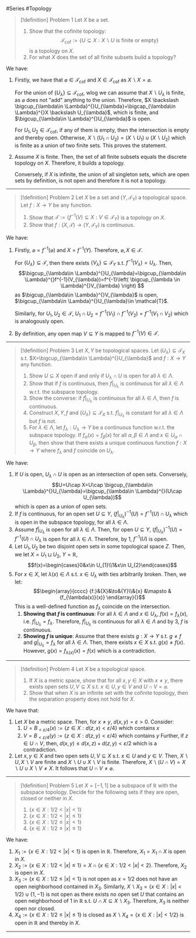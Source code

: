 #Series #Topology 


> [!definition] Problem 1
> Let $X$ be a set. 
> 1. Show that the cofinite topology: $$\mathcal{T}_{\text{cof}}:=\{ U\subseteq X:X \backslash U\text{ is finite or empty} \}$$is a topology on $X$.
> 2. For what $X$ does the set of all finite subsets build a topology?

We have:
1. Firstly, we have that $\varnothing\in \mathcal{T}_{\text{cof}}$ and $X\in \mathcal{T}_{\text{cof}}$ as $X\backslash X=\varnothing$. 
    
    For the union of $\{ U_{\lambda} \}\subseteq \mathcal{T}_{\text{cof}}$,  wlog we can assume that $X \backslash U_{\lambda}$ is finite, as $\varnothing$ does not "add" anything to the union. Therefore, $X \backslash \bigcup_{\lambda\in \Lambda}^{}U_{\lambda}=\bigcap_{\lambda\in \Lambda}^{}X \backslash U_{\lambda}$, which is finite, and $\bigcup_{\lambda\in \Lambda}^{}U_{\lambda}$ is open. 
    
    For $U_{1},U_{2}\in \mathcal{T}_{\text{cof}}$, if any of them is empty, then the intersection is empty and thereby open. Otherwise, $X\backslash (U_{1}\cap U_{2})=(X \backslash U_{1})\cup(X \backslash U_{2})$ which is finite as a union of two finite sets. This proves the statement.
2. Assume $X$ is finite. Then, the set of all finite subsets equals the discrete topology on $X$. Therefore, it builds a topology. 
	
	Conversely, if $X$ is infinite, the union of all singleton sets, which are open sets by definition, is not open and therefore it is not a topology.

---

> [!definition] Problem 2
>  Let $X$ be a set and $(Y,\mathcal{T}_{Y})$ a topological space. Let $f:X\to Y$ be any function. 
>  1. Show that $\mathcal{T}:=\{ f^{-1}(V)\subseteq X:V\in \mathcal{T}_{Y} \}$ is a topology on $X$.
>  2. Show that $f:(X,\mathcal{T})\to(Y,\mathcal{T}_{Y})$ is continuous.

We have:
1. Firstly, $\varnothing =f^{-1}(\varnothing)$ and $X=f^{-1}(Y)$. Therefore, $\varnothing,X\in \mathcal{T}$.
   
   For $\{ U_{\lambda} \}\subseteq \mathcal{T}$, then there exists $\{ V_{\lambda} \}\subseteq \mathcal{T}_{Y}$ s.t. $f^{-1}(V_{\lambda})=U_{\lambda}$. Then, $$\bigcup_{\lambda\in \Lambda}^{}U_{\lambda}=\bigcup_{\lambda\in \Lambda}^{}f^{-1}(V_{\lambda})=f^{-1}\left( \bigcup_{\lambda \in \Lambda}^{}V_{\lambda} \right) $$as $\bigcup_{\lambda\in \Lambda}^{}V_{\lambda}$ is open, $\bigcup_{\lambda\in \Lambda}^{}U_{\lambda}\in \mathcal{T}$.
   
   Similarly, for $U_{1},U_{2}\in \mathcal{T}$, $U_{1}\cap U_{2}=f^{-1}(V_{1})\cap f^{-1}(V_{2})=f^{-1}(V_{1}\cap V_{2})$ which is analogously open.
2. By definition, any open map $V\subseteq Y$ is mapped to $f^{-1}(V)\in \mathcal{T}$. 
---
> [!definition] Problem 3
> Let $X,Y$ be topological spaces. Let $(U_{\lambda})\subseteq \mathcal{T}_{X}$ s.t. $X=\bigcup_{\lambda\in \Lambda}^{}U_{\lambda}$ and $f:X\to Y$ any function. 
> 1. Show $U\subseteq X$ open if and only if $U_{\lambda}\cap U$ is open for all $\lambda\in \Lambda$.
> 2. Show that if $f$ is continuous, then $f|_{U_{\lambda}}$ is continuous for all $\lambda\in \Lambda$ w.r.t. the subspace topology.
> 3. Show the converse: if $f|_{U_{\lambda}}$ is continuous for all $\lambda\in\Lambda$, then $f$ is continuous.
> 4. Construct $X,Y,f$ and $\{ U_{\lambda} \}\subseteq \mathcal{T}_{X}$ s.t. $f|_{U_{\lambda}}$ is constant for all $\lambda\in \Lambda$ but $f$ is not.
> 5. For $\lambda\in \Lambda$, let $f_{\lambda}:U_{\lambda}\to Y$ be a continuous function w.r.t. the subspace topology. If $f_{\alpha}(x)=f_{\beta}(x)$ for all $\alpha,\beta\in \Lambda$ and $x\in U_{\alpha}\cap U_{\beta}$, then show that there exists a unique continuous function $f:X\to Y$ where $f_{\lambda}$ and $f$ coincide on $U_{\lambda}$.

We have:
1. If $U$ is open, $U_{\lambda}\cap U$ is open as an intersection of open sets. Conversely, $$U=U\cap X=U\cap \bigcup_{\lambda\in \Lambda}^{}U_{\lambda}=\bigcup_{\lambda\in \Lambda}^{}(U\cap U_{\lambda})$$which is open as a union of open sets. 
2. If $f$ is continuous, for an open set $U\subseteq Y$, $(f|_{U_{\lambda}})^{-1}(U)=f^{-1}(U)\cap U_{\lambda}$ which is open in the subspace topology, for all $\lambda\in \Lambda$.
3. Assume $f|_{U_{\lambda}}$ is open for all $\lambda\in \Lambda$. Then, for open $U\subseteq Y$, $(f|_{U_{\lambda}})^{-1}(U)=f^{-1}(U)\cap U_{\lambda}$ is open for all $\lambda\in \Lambda$. Therefore, by 1, $f^{-1}(U)$ is open.
4. Let $U_{1},U_{2}$ be two disjoint open sets in some topological space $Z$. Then, we let $X=U_{1}\sqcup U_{2}$, $Y=\mathbb{R}$, $$f(x)=\begin{cases}0&x\in U_{1}\\1&x\in U_{2}\end{cases}$$
5. For $x\in X$, let $\lambda(x)\in \Lambda$ s.t. $x\in U_{\lambda}$ with ties arbitrarily broken. Then, we let: $$\begin{array}{cccc} {f:}&{X}&\to&{Y}\\&{x} &\mapsto & {f_{\lambda(x)}(x)} \end{array}{}$$This is a well-defined function as $f_{\lambda}$ coincide on the intersection.
	1. **Showing that $f$ is continuous**:
		For all $\lambda\in \Lambda$ and $x\in U_{\lambda}$, $f(x)=f_{\lambda}(x)$, i.e. $f|_{U_{\lambda}}=f_{\lambda}$. Therefore, $f|_{U_{\lambda}}$ is continuous for all $\lambda\in \Lambda$ and by 3, $f$ is continuous.
	2. **Showing $f$ is unique**:
		Assume that there exists $g:X\to Y$ s.t. $g\neq f$ and $g|_{U_{\lambda}}=f_{\lambda}$ for all $\lambda\in \Lambda$. Then, there exists $x\in X$ s.t. $g(x)\neq f(x)$. However, $g(x)=f_{\lambda(x)}(x)=f(x)$ which is a contradiction.
---
> [!definition] Problem 4
> Let $X$ be a topological space.
> 1. If $X$ is a metric space, show that for all $x,y\in X$ with $x\neq y$, there exists open sets $U,V\subseteq X$ s.t. $x\in U,y\in V$ and $U\cap V=\varnothing$. 
> 2. Show that when $X$ is an infinite set with the cofinite topology, then the separation property does not hold for $X$.

We have that:
1. Let $X$ be a metric space. Then, for $x\neq y$, $d(x,y)=\varepsilon>0$. Consider:
	1. $U=B_{<\varepsilon / 4}(x):=\{ z\in X:d(z,x)<\varepsilon / 4 \}$ which contains $x$
	2. $V=B_{<\varepsilon / 4}(y):=\{ z\in X:d(z,y)<\varepsilon / 4 \}$ which contains $y$
	Further, if $z\in U\cap V$, then, $d(x,y)\leq d(x,z)+d(z,y)<\varepsilon /2$ which is a contradiction. 
2. Let $x,y\in X$ and two open sets $U,V\subseteq X$ s.t. $x\in U$ and $y\in V$. Then, $X \backslash U,X \backslash V$ are finite and $X \backslash U\cup X \backslash V$ is finite. Therefore, $X \backslash(U\cap V)=X \backslash U \cup X \backslash V\neq X$. It follows that $U\cap V\neq \varnothing$. 
---
> [!definition] Problem 5
> Let $X=[-1,1]$ be a subspace of $\mathbb{R}$ with the subspace topology. Decide for the following sets if they are open, closed or neither in $X$.
> 1. $\{ x\in X: 1/2<\left| x \right|<1 \}$
> 2. $\{ x\in X: 1/2<\left| x \right|\leq1 \}$
> 3. $\{ x\in X: 1/2\leq\left| x \right|<1 \}$
> 4. $\{ x\in X: 1/2\leq\left| x \right|\leq1 \}$

We have:
1.  $X_{1}:=\{ x\in X: 1/2<\left| x \right|<1 \}$ is open in $\mathbb{R}$. Therefore, $X_{1}=X_{1}\cap X$ is open in $X$.
2. $X_{2}:=\{ x\in X: 1/2<\left| x \right|\leq1 \}=X \cap\{ x\in X: 1/2<\left| x \right|< 2 \}$. Therefore, $X_{2}$ is open in $X$.
3. $X_{3}:=\{ x\in X: 1/2\leq\left| x \right|<1 \}$ is not open as $x= 1/2$ does not have an open neighborhood contained in $X_{3}$. Similarly, $X \backslash X_{3}=\{ x\in X: \left| x \right|<1/2 \}\cup \{ 1,-1 \}$ is not open as there exists no open set $U$ that contains an open neighborhood of $1$ in $\mathbb{R}$ s.t. $U\cap X\subseteq X \backslash X_{3}$. Therefore, $X_{3}$ is neither open nor closed.
4. $X_{4}:=\{ x\in X: 1/2\leq\left| x \right|\leq1 \}$ is closed as $X \backslash X_{4}=\{ x\in X: \left| x \right|<1/ 2 \}$ is open in $\mathbb{R}$ and thereby in $X$. 
---
